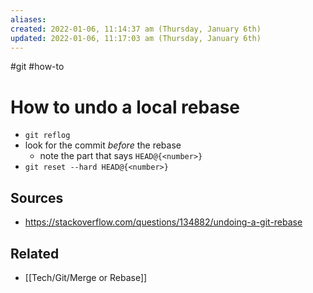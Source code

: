 ```yaml
---
aliases: 
created: 2022-01-06, 11:14:37 am (Thursday, January 6th)
updated: 2022-01-06, 11:17:03 am (Thursday, January 6th)
---
```

#git #how-to

# How to undo a local rebase
- `git reflog`
- look for the commit *before* the rebase
    - note the part that says `HEAD@{<number>}`
- `git reset --hard HEAD@{<number>}`

## Sources
- https://stackoverflow.com/questions/134882/undoing-a-git-rebase

## Related
- [[Tech/Git/Merge or Rebase]]